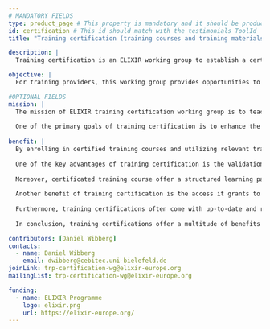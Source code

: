 ```yaml
---
# MANDATORY FIELDS
type: product_page # This property is mandatory and it should be product_page
id: certification # This id should match with the testimonials ToolId
title: "Training certification (training courses and training materials)"

description: |
  Training certification is an ELIXIR working group to establish a certification process for training courses and training material within ELIXIR and beyond. 

objective: |
  For training providers, this working group provides opportunities to certificate their training events, for trainers, the working group offers an environment for improving materials and event information; for trainees, it offers a possibility to check the quality of a training course.

#OPTIONAL FIELDS
mission: |
  The mission of ELIXIR training certification working group is to teach the highest standard of proficiency, knowledge, and competence in life science training. Certification is a validation of a training course affirming that it met the necessary benchmarks to excel in life sciences.
 
  One of the primary goals of training certification is to enhance the overall quality and standardization of scientific practice. By establishing specific criteria and requirements, it ensures that certified training courses and materials will teach and include the necessary knowledge, skills, and expertise.
 
benefit: |
  By enrolling in certified training courses and utilizing relevant training materials, learners can unlock a world of opportunities and propel their careers to new heights.
 
  One of the key advantages of training certification is the validation it provides. Obtaining a recognized certification demonstrates to employers and peers that the course possess a certain level of expertise and competence in a specific field. This validation can significantly boost the credibility and visibility of the training course and training material.
 
  Moreover, certificated training course offer a structured learning path. They provide a comprehensive curriculum designed by experts, ensuring that the participant will acquire a well-rounded understanding of the subject matter. This structured approach helps the participant building a strong foundation and develop specialized skills, enabling them to tackle real-world challenges with confidence.
 
  Another benefit of training certification is the access it grants to a vast network of professionals. By joining a certified training program, the trainer become part of a community of like-minded individuals who share similar goals and interests. This network can be invaluable for networking, collaboration, and knowledge sharing, fostering personal and professional growth.
 
  Furthermore, training certifications often come with up-to-date and relevant course materials. These materials are carefully curated to provide the most current insights, best practices, and practical examples. By leveraging these resources, trainer can stay ahead of the curve, adapt to evolving trends, and remain competitive in your field.
 
  In conclusion, training certifications offer a multitude of benefits and exciting visions for individuals. From validation and structured learning to networking opportunities and access to relevant materials, certifications empower learners to excel in their chosen fields.

contributors: [Daniel Wibberg]
contacts:
  - name: Daniel Wibberg
    email: dwibberg@cebitec.uni-bielefeld.de
joinLink: trp-certification-wg@elixir-europe.org
mailingList: trp-certification-wg@elixir-europe.org

funding:
  - name: ELIXIR Programme
    logo: elixir.png
    url: https://elixir-europe.org/
---
```

